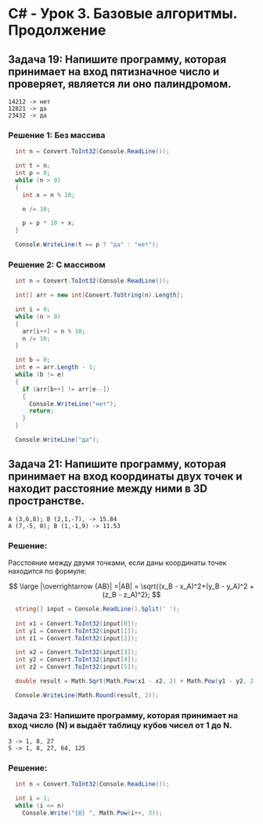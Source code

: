 # C# - Урок 3. Базовые алгоритмы. Продолжение

## Задача 19: Напишите программу, которая принимает на вход пятизначное число и проверяет, является ли оно палиндромом.

```
14212 -> нет
12821 -> да
23432 -> да
```

### Решение 1: Без массива

```c#
  int n = Convert.ToInt32(Console.ReadLine());

  int t = n;
  int p = 0;
  while (n > 0)
  {
    int x = n % 10;

    n /= 10;

    p = p * 10 + x;
  }

  Console.WriteLine(t == p ? "да" : "нет");
```

### Решение 2: С массивом

```c#
  int n = Convert.ToInt32(Console.ReadLine());

  int[] arr = new int[Convert.ToString(n).Length];

  int i = 0;
  while (n > 0)
  {
    arr[i++] = n % 10;
    n /= 10;
  }

  int b = 0;
  int e = arr.Length - 1;
  while (b != e)
  {
    if (arr[b++] != arr[e--])
    {
      Console.WriteLine("нет");
      return;
    }
  }

  Console.WriteLine("да");
```

## Задача 21: Напишите программу, которая принимает на вход координаты двух точек и находит расстояние между ними в 3D пространстве.

```
A (3,6,8); B (2,1,-7), -> 15.84
A (7,-5, 0); B (1,-1,9) -> 11.53
```

### Решение:

Расстояние между двумя точками, если даны координаты точек находится по формуле:

$$
\large |\overrightarrow {AB}| =|AB| = \sqrt{(x_B - x_A)^2+(y_B - y_A)^2 +(z_B - z_A)^2};
$$

```c#
  string[] input = Console.ReadLine().Split(' ');
  
  int x1 = Convert.ToInt32(input[0]);
  int y1 = Convert.ToInt32(input[1]);
  int z1 = Convert.ToInt32(input[2]);

  int x2 = Convert.ToInt32(input[3]);
  int y2 = Convert.ToInt32(input[4]);
  int z2 = Convert.ToInt32(input[5]);

  double result = Math.Sqrt(Math.Pow(x1 - x2, 2) + Math.Pow(y1 - y2, 2) + Math.Pow(z1 - z2, 2));

  Console.WriteLine(Math.Round(result, 2));
```

### Задача 23: Напишите программу, которая принимает на вход число (N) и выдаёт таблицу кубов чисел от 1 до N.
```
3 -> 1, 8, 27
5 -> 1, 8, 27, 64, 125
```

### Решение:

```c#
  int n = Convert.ToInt32(Console.ReadLine());

  int i = 1;
  while (i <= n)
    Console.Write("{0} ", Math.Pow(i++, 3));
```